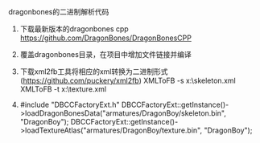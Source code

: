 dragonbones的二进制解析代码

1. 下载最新版本的dragonbones cpp
https://github.com/DragonBones/DragonBonesCPP

2. 覆盖dragonbones目录，在项目中增加文件链接并编译

3. 下载xml2fb工具将相应的xml转换为二进制形式(https://github.com/puckery/xml2fb)
XMLToFB -s x:\skeleton.xml
XMLToFB -t x:\texture.xml

4. #include "DBCCFactoryExt.h"
DBCCFactoryExt::getInstance()->loadDragonBonesData("armatures/DragonBoy/skeleton.bin", "DragonBoy");
DBCCFactoryExt::getInstance()->loadTextureAtlas("armatures/DragonBoy/texture.bin", "DragonBoy");
